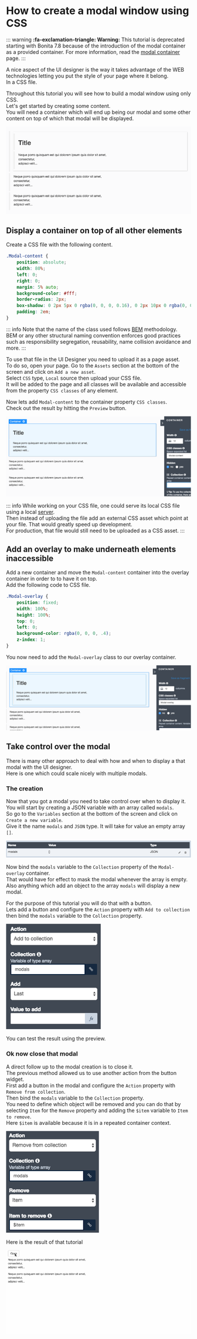 # How to create a modal window using CSS

::: warning
**:fa-exclamation-triangle: Warning:** This tutorial is deprecated starting with Bonita 7.8 because of the introduction of the modal container as a provided container. For more information, read the [modal container](widgets.md#modal-widget) page.
:::

A nice aspect of the UI designer is the way it takes advantage of the WEB technologies letting you put the style of your page where it belong.  
In a CSS file. 

Throughout this tutorial you will see how to build a modal window using only CSS.  
Let's get started by creating some content.  
You will need a container which will end up being our modal and some other content on top of which that modal will be displayed.

![Initial content](images/uid-modal-tutorial/initial-content.png) <!--{.img-responsive .img-thumbnail}-->

## Display a container on top of all other elements

Create a CSS file with the following content.
 
 ```css
 .Modal-content {
     position: absolute;
     width: 80%;
     left: 0;
     right: 0;
     margin: 5% auto;
     background-color: #fff;
     border-radius: 2px;
     box-shadow: 0 2px 5px 0 rgba(0, 0, 0, 0.16), 0 2px 10px 0 rgba(0, 0, 0, 0.12);
     padding: 2em;
 }
 ```

::: info
Note that the name of the class used follows [BEM](https://en.bem.info/) methodology.  
BEM or any other structural naming convention enforces good practices such as responsibility segregation, reusability, name collision avoidance and more.
:::

To use that file in the UI Designer you need to upload it as a page asset.   
To do so, open your page. Go to the `Assets` section at the bottom of the screen and click on `Add a new asset`.  
Select `CSS` type, `Local` source then upload your CSS file.  
It will be added to the page and all classes will be available and accessible from the property `CSS classes` of any element.

Now lets add `Modal-content` to the container property `CSS classes`.  
Check out the result by hitting the `Preview` button.

![Modal content container](images/uid-modal-tutorial/modal-content-container.png) <!--{.img-responsive .img-thumbnail}-->

::: info
While working on your CSS file, one could serve its local CSS file using a local [server](https://www.npmjs.com/package/http-server).  
Then instead of uploading the file add an external CSS asset which point at your file. That would greatly speed up development.  
For production, that file would still need to be uploaded as a CSS asset.
:::

## Add an overlay to make underneath elements inaccessible

Add a new container and move the `Modal-content` container into the overlay container in order to to have it on top.  
Add the following code to CSS file.

```css
.Modal-overlay {
    position: fixed;
    width: 100%;
    height: 100%;
    top: 0;
    left: 0;
    background-color: rgba(0, 0, 0, .4);
    z-index: 1;
}
```

You now need to add the `Modal-overlay` class to our overlay container.

![Modal overlay container](images/uid-modal-tutorial/modal-overlay-container.png) <!--{.img-responsive .img-thumbnail}-->

## Take control over the modal 

There is many other approach to deal with how and when to display a that modal with the UI designer.  
Here is one which could scale nicely with multiple modals.

### The creation

Now that you got a modal you need to take control over when to display it.  
You will start by creating a JSON variable with an array called `modals`.  
So go to the `Variables` section at the bottom of the screen and click on `Create a new variable`.  
Give it the name `modals` and `JSON` type. It will take for value an empty array `[]`.

![Modals variable](images/uid-modal-tutorial/modals-variable.png) <!--{.img-responsive .img-thumbnail}-->

Now bind the `modals` variable to the `Collection` property of the `Modal-overlay` container.  
That would have for effect to mask the modal whenever the array is empty.  
Also anything which add an object to the array `modals` will display a new modal.

For the purpose of this tutorial you will do that with a button.  
Lets add a button and configure the `Action` property with `Add to collection`   
then bind the `modals` variable to the `Collection` property.

![Open modal button](images/uid-modal-tutorial/open-modal-button.png) <!--{.img-responsive .img-thumbnail}-->

You can test the result using the preview.

### Ok now close that modal

A direct follow up to the modal creation is to close it.   
The previous method allowed us to use another action from the button widget.   
First add a button in the modal and configure the `Action` property with `Remove from collection`.  
Then bind the `modals` variable to the `Collection` property.  
You need to define which object will be removed and you can do that by selecting `Item` for the `Remove` property and adding the `$item` variable to `Item to remove`.  
Here `$item` is available because it is in a repeated container context.

![Close modal button](images/uid-modal-tutorial/close-modal-button.png) <!--{.img-responsive .img-thumbnail}-->

Here is the result of that tutorial

![Modal result](images/uid-modal-tutorial/tuto-modal-result.gif) <!--{.img-responsive .img-thumbnail}-->
